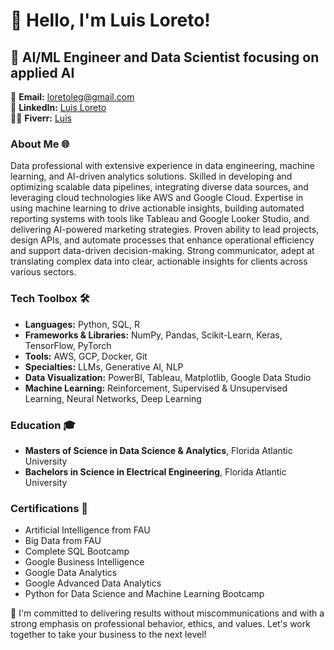 # 👋 Hello, I'm Luis Loreto!

## 🚀 AI/ML Engineer and Data Scientist focusing on applied AI

📧 **Email:** [loretoleg@gmail.com](mailto:loretoleg@gmail.com)  
🔗 **LinkedIn:** [Luis Loreto](https://www.linkedin.com/in/luis-loreto-302460164/)  
👨‍💻 **Fiverr:** [Luis](https://www.fiverr.com/spartoi01)


### About Me 🌐
Data professional with extensive experience in data engineering, machine learning, and AI-driven analytics solutions. Skilled in developing and optimizing scalable data pipelines, integrating diverse data sources, and leveraging cloud technologies like AWS and Google Cloud. Expertise in using machine learning to drive actionable insights, building automated reporting systems with tools like Tableau and Google Looker Studio, and delivering AI-powered marketing strategies. Proven ability to lead projects, design APIs, and automate processes that enhance operational efficiency and support data-driven decision-making. Strong communicator, adept at translating complex data into clear, actionable insights for clients across various sectors.

### Tech Toolbox 🛠️
- **Languages:** Python, SQL, R
- **Frameworks & Libraries:** NumPy, Pandas, Scikit-Learn, Keras, TensorFlow, PyTorch
- **Tools:** AWS, GCP, Docker, Git
- **Specialties:** LLMs, Generative AI, NLP
- **Data Visualization:** PowerBI, Tableau, Matplotlib, Google Data Studio
- **Machine Learning:** Reinforcement, Supervised & Unsupervised Learning, Neural Networks, Deep Learning

### Education 🎓
- **Masters of Science in Data Science & Analytics**, Florida Atlantic University
- **Bachelors in Science in Electrical Engineering**, Florida Atlantic University

### Certifications 📜
- Artificial Intelligence from FAU
- Big Data from FAU
- Complete SQL Bootcamp
- Google Business Intelligence
- Google Data Analytics
- Google Advanced Data Analytics
- Python for Data Science and Machine Learning
Bootcamp

🔗 I'm committed to delivering results without miscommunications and with a strong emphasis on professional behavior, ethics, and values. Let's work together to take your business to the next level!
